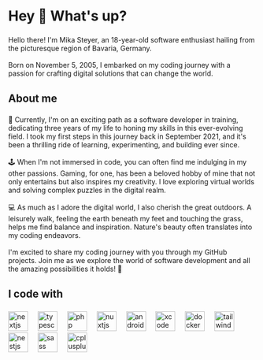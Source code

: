 <h1 align="left">Hey 👋 What's up?</h1>

###

<p align="left">Hello there! I'm Mika Steyer, an 18-year-old software enthusiast hailing from the picturesque region of Bavaria, Germany. <br><br>Born on November 5, 2005, I embarked on my coding journey with a passion for crafting digital solutions that can change the world.</p>

###

<h2 align="left">About me</h2>

###

<p align="left">🌟 Currently, I'm on an exciting path as a software developer in training, dedicating three years of my life to honing my skills in this ever-evolving field. I took my first steps in this journey back in September 2021, and it's been a thrilling ride of learning, experimenting, and building ever since.<br><br>🕹️ When I'm not immersed in code, you can often find me indulging in my other passions. Gaming, for one, has been a beloved hobby of mine that not only entertains but also inspires my creativity. I love exploring virtual worlds and solving complex puzzles in the digital realm.<br><br>💻 As much as I adore the digital world, I also cherish the great outdoors. A leisurely walk, feeling the earth beneath my feet and touching the grass, helps me find balance and inspiration. Nature's beauty often translates into my coding endeavors.<br><br>I'm excited to share my coding journey with you through my GitHub projects. Join me as we explore the world of software development and all the amazing possibilities it holds! 🚀</p>

###

<h2 align="left">I code with</h2>

###

<div align="left">
  <img src="https://cdn.jsdelivr.net/gh/devicons/devicon/icons/nextjs/nextjs-original.svg" height="40" alt="nextjs logo"  />
  <img width="12" />
  <img src="https://cdn.jsdelivr.net/gh/devicons/devicon/icons/typescript/typescript-original.svg" height="40" alt="typescript logo"  />
  <img width="12" />
  <img src="https://cdn.jsdelivr.net/gh/devicons/devicon/icons/php/php-original.svg" height="40" alt="php logo"  />
  <img width="12" />
  <img src="https://cdn.jsdelivr.net/gh/devicons/devicon/icons/nuxtjs/nuxtjs-original.svg" height="40" alt="nuxtjs logo"  />
  <img width="12" />
  <img src="https://cdn.jsdelivr.net/gh/devicons/devicon/icons/androidstudio/androidstudio-original.svg" height="40" alt="androidstudio logo"  />
  <img width="12" />
  <img src="https://cdn.jsdelivr.net/gh/devicons/devicon/icons/xcode/xcode-original.svg" height="40" alt="xcode logo"  />
  <img width="12" />
  <img src="https://cdn.jsdelivr.net/gh/devicons/devicon/icons/docker/docker-original.svg" height="40" alt="docker logo"  />
  <img width="12" />
  <img src="https://cdn.jsdelivr.net/gh/devicons/devicon/icons/tailwindcss/tailwindcss-original-wordmark.svg" height="40" alt="tailwindcss logo"  />
  <img width="12" />
  <img src="https://cdn.jsdelivr.net/gh/devicons/devicon/icons/nestjs/nestjs-plain.svg" height="40" alt="nestjs logo"  />
  <img width="12" />
  <img src="https://cdn.jsdelivr.net/gh/devicons/devicon/icons/sass/sass-original.svg" height="40" alt="sass logo"  />
  <img width="12" />
  <img src="https://cdn.jsdelivr.net/gh/devicons/devicon/icons/cplusplus/cplusplus-original.svg" height="40" alt="cplusplus logo"  />
</div>

###
